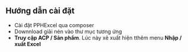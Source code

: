## Hướng dẫn cài đặt
- Cài đặt PPHExcel qua composer
- Downnload giải nén vào thư mục tương ứng
- **Truy cập ACP / Sản phẩm**. Lúc này xẽ xuất hiện tthêm menu **Nhập / xuất Excel**